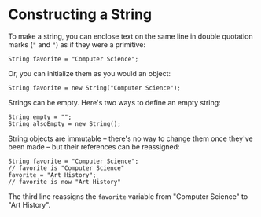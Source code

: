 # Constructing a String
To make a string, you can enclose text on the same line in double quotation marks (`"` and `"`) as if they were a <word data-key="primitive">primitive</word>:

    String favorite = "Computer Science";

Or, you can initialize them as you would an <word data-key="object">object</word>:

    String favorite = new String("Computer Science");

Strings can be empty. Here's two ways to define an empty string:

    String empty = "";
    String alsoEmpty = new String();

String objects are <word data-key="immutable">immutable</word> – there's no way to change them once they've been made – but their <word data-key="references">references</word> can be reassigned:

    String favorite = "Computer Science";
    // favorite is "Computer Science"
    favorite = "Art History";
    // favorite is now "Art History"

The third line reassigns the `favorite` variable from "Computer Science" to "Art History".
